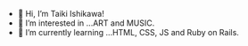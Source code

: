 - 👋 Hi, I’m Taiki Ishikawa!
- 👀 I’m interested in ...ART and MUSIC.
- 🌱 I’m currently learning ...HTML, CSS, JS and Ruby on Rails.
